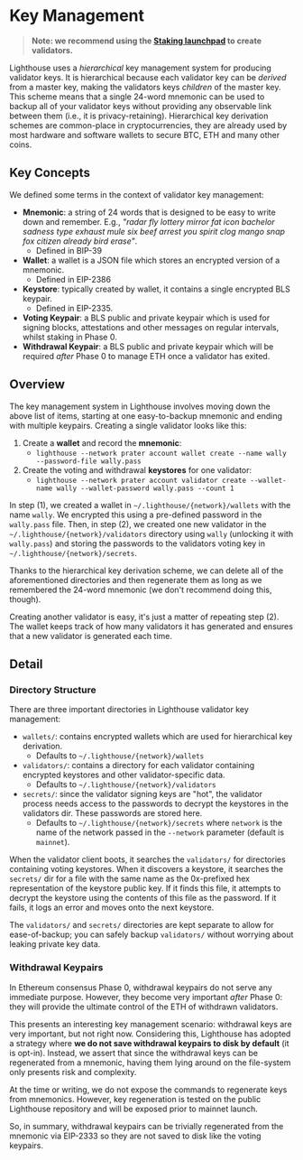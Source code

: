 # Key Management

[launchpad]: https://launchpad.ethereum.org/

>
> **Note: we recommend using the [Staking launchpad][launchpad] to create validators.**

Lighthouse uses a _hierarchical_ key management system for producing validator
keys. It is hierarchical because each validator key can be _derived_ from a
master key, making the validators keys _children_ of the master key. This
scheme means that a single 24-word mnemonic can be used to backup all of your
validator keys without providing any observable link between them (i.e., it is
privacy-retaining). Hierarchical key derivation schemes are common-place in
cryptocurrencies, they are already used by most hardware and software wallets
to secure BTC, ETH and many other coins.

## Key Concepts

We defined some terms in the context of validator key management:

- **Mnemonic**: a string of 24 words that is designed to be easy to write down
	and remember. E.g., _"radar fly lottery mirror fat icon bachelor sadness
	type exhaust mule six beef arrest you spirit clog mango snap fox citizen
	already bird erase"_.
	- Defined in BIP-39
- **Wallet**: a wallet is a JSON file which stores an
	encrypted version of a mnemonic.
	- Defined in EIP-2386
- **Keystore**: typically created by wallet, it contains a single encrypted BLS
	keypair.
	- Defined in EIP-2335.
- **Voting Keypair**: a BLS public and private keypair which is used for
	signing blocks, attestations and other messages on regular intervals,
	whilst staking in Phase 0.
- **Withdrawal Keypair**: a BLS public and private keypair which will be
	required _after_ Phase 0 to manage ETH once a validator has exited.

## Overview

The key management system in Lighthouse involves moving down the above list of
items, starting at one easy-to-backup mnemonic and ending with multiple
keypairs. Creating a single validator looks like this:

1. Create a **wallet** and record the **mnemonic**:
    - `lighthouse --network prater account wallet create --name wally --password-file wally.pass`
1. Create the voting and withdrawal **keystores** for one validator:
	- `lighthouse --network prater account validator create --wallet-name wally --wallet-password wally.pass --count 1`


In step (1), we created a wallet in `~/.lighthouse/{network}/wallets` with the name
`wally`. We encrypted this using a pre-defined password in the
`wally.pass` file. Then, in step (2), we created one new validator in the
`~/.lighthouse/{network}/validators` directory using `wally` (unlocking it with
`wally.pass`) and storing the passwords to the validators voting key in
`~/.lighthouse/{network}/secrets`.

Thanks to the hierarchical key derivation scheme, we can delete all of the
aforementioned directories and then regenerate them as long as we remembered
the 24-word mnemonic (we don't recommend doing this, though).

Creating another validator is easy, it's just a matter of repeating step (2).
The wallet keeps track of how many validators it has generated and ensures that
a new validator is generated each time.

## Detail

### Directory Structure

There are three important directories in Lighthouse validator key management:

- `wallets/`: contains encrypted wallets which are used for hierarchical
	key derivation.
	- Defaults to `~/.lighthouse/{network}/wallets`
- `validators/`: contains a directory for each validator containing
	encrypted keystores and other validator-specific data.
	- Defaults to `~/.lighthouse/{network}/validators`
- `secrets/`: since the validator signing keys are "hot", the validator process
	needs access to the passwords to decrypt the keystores in the validators
	dir. These passwords are stored here.
	- Defaults to `~/.lighthouse/{network}/secrets` where `network` is the name of the network passed in the `--network` parameter (default is `mainnet`).

When the validator client boots, it searches the `validators/` for directories
containing voting keystores. When it discovers a keystore, it searches the
`secrets/` dir for a file with the same name as the 0x-prefixed hex
representation of the keystore public key. If it finds this file, it attempts
to decrypt the keystore using the contents of this file as the password. If it
fails, it logs an error and moves onto the next keystore.

The `validators/` and `secrets/` directories are kept separate to allow for
ease-of-backup; you can safely backup `validators/` without worrying about
leaking private key data.

### Withdrawal Keypairs

In Ethereum consensus Phase 0, withdrawal keypairs do not serve any immediate purpose.
However, they become very important _after_ Phase 0: they will provide the
ultimate control of the ETH of withdrawn validators.

This presents an interesting key management scenario: withdrawal keys are very
important, but not right now. Considering this, Lighthouse has adopted a
strategy where **we do not save withdrawal keypairs to disk by default** (it is
opt-in). Instead, we assert that since the withdrawal keys can be regenerated
from a mnemonic, having them lying around on the file-system only presents risk
and complexity.

At the time or writing, we do not expose the commands to regenerate keys from
mnemonics. However, key regeneration is tested on the public Lighthouse
repository and will be exposed prior to mainnet launch.

So, in summary, withdrawal keypairs can be trivially regenerated from the
mnemonic via EIP-2333 so they are not saved to disk like the voting keypairs.

